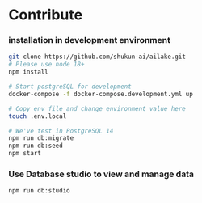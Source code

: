 # Contribute

### installation in development environment

```bash
git clone https://github.com/shukun-ai/ailake.git
# Please use node 18+
npm install

# Start postgreSQL for development
docker-compose -f docker-compose.development.yml up

# Copy env file and change environment value here
touch .env.local

# We've test in PostgreSQL 14
npm run db:migrate
npm run db:seed
npm start
```

### Use Database studio to view and manage data

```bash
npm run db:studio
```
